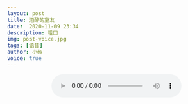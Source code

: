 ```yaml
---
layout: post
title: 酒醉的室友
date:  2020-11-09 23:34
description: 粗口
img: post-voice.jpg
tags: [语音]
author: 小叔
voice: true
---
```

<div align="center">
  <audio controls>
    <source src="https://www.wmnhw.workers.dev/0:/%E7%B2%97%E5%8F%A3%E8%AF%AD%E9%9F%B3/%E9%85%92%E9%86%89%E7%9A%84%E5%AE%A4%E5%8F%8B.mp3" type="audio/mpeg">
    <embed height="0" width="0" src="horse.mp3">
  </audio>
</div>
